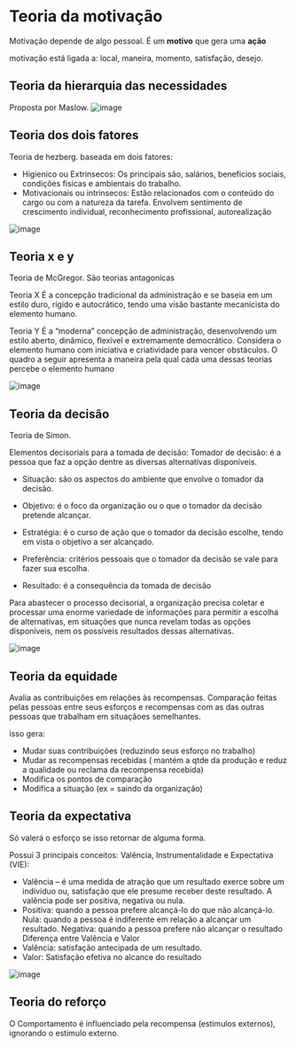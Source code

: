 # Teoria da motivação

Motivação depende de algo pessoal. É um **motivo** que gera uma **ação**

motivação está ligada a: local, maneira, momento, satisfação, desejo.

## Teoria da hierarquia das necessidades

Proposta por Maslow.
![image](https://github.com/Cestaro0/Fatec-Seguranca-da-Informacao/assets/99103680/f0aab82e-de89-430e-a8a3-5b477ca0110e)


## Teoria dos dois fatores

Teoria de hezberg.
baseada em dois fatores:
 - Higienico ou Extrinsecos: Os principais são, salários, beneficios sociais, condições fisicas e ambientais do trabalho.
 - Motivacionais ou intrinsecos: Estão relacionados com o conteúdo do cargo ou com a natureza da tarefa. Envolvem sentimento de crescimento individual, reconhecimento profissional, autorealização

![image](https://github.com/Cestaro0/Fatec-Seguranca-da-Informacao/assets/99103680/8065afc0-8af1-4837-9950-0d7c3282e37a)


## Teoria x e y

Teoria de McGregor. São teorias antagonicas

Teoria X
É a concepção tradicional da administração e se baseia em um estilo duro, rígido e autocrático, tendo uma visão bastante mecanicista do elemento humano.


Teoria Y
É a “moderna” concepção de administração, desenvolvendo um estilo aberto, dinâmico, flexível e extremamente democrático. Considera o elemento humano com iniciativa e criatividade para vencer obstáculos. O quadro a seguir apresenta a maneira pela qual cada uma dessas teorias percebe o elemento humano

![image](https://github.com/Cestaro0/Fatec-Seguranca-da-Informacao/assets/99103680/791c2a9b-d3cd-4591-bcf1-c4b7f0530471)


## Teoria da decisão

Teoria de Simon.

Elementos decisoriais para a tomada de decisão:
 Tomador de decisão: é a pessoa que faz a opção dentre as diversas alternativas disponíveis.

- Situação: são os aspectos do ambiente que envolve o tomador da decisão.

- Objetivo: é o foco da organização ou o que o tomador da decisão pretende alcançar.

- Estratégia: é o curso de ação que o tomador da decisão escolhe, tendo em vista o objetivo a ser alcançado.

- Preferência: critérios pessoais que o tomador da decisão se vale para fazer sua escolha.

- Resultado: é a consequência da tomada de decisão


Para abastecer o processo decisorial, a organização precisa coletar e processar uma enorme variedade de informações para permitir a escolha de alternativas, em situações que nunca revelam todas as opções disponíveis, nem os possíveis resultados dessas alternativas.

![image](https://github.com/Cestaro0/Fatec-Seguranca-da-Informacao/assets/99103680/5c81da4a-f5ca-4bc3-8bf5-a1bbc08f601c)


## Teoria da equidade
 Avalia as contribuições em relações às recompensas.
 Comparação feitas pelas pessoas entre seus esforços e recompensas com as das outras pessoas que trabalham em situaçãoes semelhantes.

isso gera:
 - Mudar suas contribuições (reduzindo seus esforço no trabalho)
 - Mudar as recompensas recebidas ( mantém a qtde da produção e reduz a qualidade ou reclama da recompensa recebida)
 - Modifica os pontos de comparação
 - Modifica a situação (ex = saindo da organização)


## Teoria da expectativa 

 Só valerá o esforço se isso retornar de alguma forma.

 Possui 3 principais conceitos: Valência, Instrumentalidade e Expectativa (VIE):
  - Valência – é uma medida de atração que um resultado exerce sobre um indivíduo ou, satisfação que ele presume receber deste resultado. 
A valência pode ser positiva, negativa ou nula.
  - Positiva: quando a pessoa prefere alcançá-lo do que não alcançá-lo. Nula: quando a pessoa é indiferente em relação a alcançar um resultado. Negativa: quando a pessoa prefere não alcançar o resultado
Diferença entre Valência e Valor 
  - Valência: satisfação antecipada de um resultado.
  - Valor: Satisfação efetiva no alcance do resultado

![image](https://github.com/Cestaro0/Fatec-Seguranca-da-Informacao/assets/99103680/48bc8822-d9e2-418b-836b-61a33428e1ca)


## Teoria do reforço
 O Comportamento é influenciado pela recompensa (estimulos externos), ignorando o estimulo externo.
